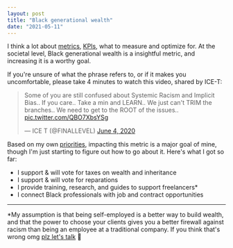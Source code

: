 ```yaml
---
layout: post
title: "Black generational wealth"
date: "2021-05-11"
---
```


I think a lot about [metrics](https://briandavidhall.com/tag/metrics/), [KPIs](https://briandavidhall.com/tag/kpis/), what to measure and optimize for. At the societal level, Black generational wealth is a insightful metric, and increasing it is a worthy goal.

If you're unsure of what the phrase refers to, or if it makes you uncomfortable, please take 4 minutes to watch this video, shared by ICE-T:

<blockquote class="twitter-tweet"><p lang="en" dir="ltr">Some of you are still confused about Systemic Racism and Implicit Bias.. If you care.. Take a min and LEARN.. We just can't TRIM the branches.. We need to get to the ROOT of the issues.. <a href="https://t.co/QBO7XbsYSg">pic.twitter.com/QBO7XbsYSg</a></p>— ICE T (@FINALLEVEL) <a href="https://twitter.com/FINALLEVEL/status/1268610881815887873?ref_src=twsrc%5Etfw">June 4, 2020</a></blockquote>
<script async src="https://platform.twitter.com/widgets.js" charset="utf-8"></script>

Based on my own [priorities](https://briandavidhall.com/causes/), impacting this metric is a major goal of mine, though I'm just starting to figure out how to go about it. Here's what I got so far:

- I support & will vote for taxes on wealth and inheritance
- I support & will vote for reparations
- I provide training, research, and guides to support freelancers\*
- I connect Black professionals with job and contract opportunities

* * *

\*My assumption is that being self-employed is a better way to build wealth, and that the power to choose your clients gives you a better firewall against racism than being an employee at a traditional company. If you think that's wrong omg [plz let's talk](https://briandavidhall.com/connect/) 🙏
